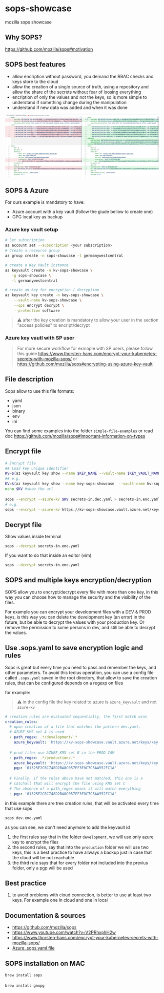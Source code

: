 # sops-showcase

mozilla sops showcase

## Why SOPS?

<https://github.com/mozilla/sops#motivation>

## SOPS best features

* allow encription without password, you demand the RBAC checks and keys store to the cloud
* allow the creation of a single source of truth, using a repository and allow the share of the secrets without fear of loosing everything
* encription of only the values and not the keys, so is more simple to understand if something change during the manipulation
* understand if new data was added and when it was done

![Result in git compare](documentation/img/show_add_new_secret_compare_result.png)

## SOPS & Azure

For ours example is mandatory to have:

- Azure account with a key vault (follow the giude bellow to create one)
- GPG local key as backup

### Azure key vault setup

```bash
# Set subscription
az account set --subscription <your subscription>
# Create a resource group
az group create -n sops-showcase -l germanywestcentral
```

```bash
# create a Key Vault instance
az keyvault create -n kv-sops-showcase \
   -g sops-showcase \
   -l germanywestcentral 
```

```bash
# create an key for encryption / decryption 
az keyvault key create -n key-sops-showcase \
    --vault-name kv-sops-showcase \
    --ops encrypt decrypt \
    --protection software
```

> ⚠️ after the key creation is mandatory to allow your user in the section "access policies" to encript/decrypt

### Azure key vautl with SP user

> For more secure workflow for exmaple with SP users, please follow this guide <https://www.thorsten-hans.com/encrypt-your-kubernetes-secrets-with-mozilla-sops/> or <https://github.com/mozilla/sops#encrypting-using-azure-key-vault>

## File description

Sops allow to use this file formats:

- yaml
- json
- binary
- env
- ini

You can find some examples into the folder `simple-file-examples` or read doc <https://github.com/mozilla/sops#important-information-on-types>

## Encrypt file

```bash
# Encrypt file
## Load key unique identifier
KV=$(az keyvault key show --name $KEY_NAME --vault-name $KEY_VAULT_NAME | jq -r ".key.kid")
## e.g.
KV=$(az keyvault key show --name key-sops-showcase  --vault-name kv-sops-showcase | jq -r ".key.kid")
echo $KV #show the url

sops --encrypt --azure-kv $KV secrets-in.dec.yaml > secrets-in.enc.yaml
# e.g.
sops --encrypt --azure-kv https://kv-sops-showcase.vault.azure.net/keys/key-sops-showcase/3dd37eb2a5.....520e87 secrets-in.dec.yaml > secrets-in.enc.yaml
```

## Decrypt file

Show values inside terminal

```bash
sops --decrypt secrets-in.enc.yaml
```

If you want to do that inside an editor (vim)

```bash
sops --decrypt secrets-in.enc.yaml
```

## SOPS and multiple keys encryption/decryption

SOPS allow you to encrypt/decrypt every file with more than one key, in this way you can choose how to manage the security and the visibility of the files.

For example you can encrypt your development files with a DEV & PROD keys, is this way you can delete the development key (an error) in the future, but be able to decrypt the values with your production key.
Or remove the permission to some persons in dev, and still be able to decrypt the values.

## Use .sops.yaml to save encryption logic and rules

Sops is great but every time you need to pass and remember the keys, and other parameters.
To avoid this tedius operation, you can use a config file called `.sops.yaml` saved in the root directory,
that allow to save the creation rules, that can be configured depends on a regexp on files

for example:

> ⚠ in the config file the key related to azure is `azure_keyvault` and not `azure-kv`

```yaml
# creation rules are evaluated sequentially, the first match wins
creation_rules:
  # upon creation of a file that matches the pattern dev.yaml,
  # AZURE_KMS set A is used
  - path_regex: .*/development/.*
    azure_keyvault: 'https://kv-sops-showcase.vault.azure.net/keys/key-sops-showcase/3dd37eb2a5c34df3a40139164e520e87'

  # prod files use AZURE_KMS set B in the PROD IAM
  - path_regex: .*/production/.*
    azure_keyvault: 'https://kv-sops-showcase.vault.azure.net/keys/key-sops-showcase/3dd37eb2a5c34df3a40139164e520e87'
    pgp: '61325F2CBC748D2BA8C057FF3E0C7C5AA552FC1A'

  # Finally, if the rules above have not matched, this one is a
  # catchall that will encrypt the file using KMS set C
  # The absence of a path_regex means it will match everything
  - pgp: '61325F2CBC748D2BA8C057FF3E0C7C5AA552FC1A'
```

in this example there are tree creation rules, that will be activated every time that use sops

```bash
sops dev.enc.yaml
```

as you can see, we don't need anymore to add the keyvault id

1. the first rules say that in the folder `development`, we will use only azure key to encrypt the files
2. the second rules, say that into the `production` folder we will use two keys, this is a best practice to have allways a backup just in case that the cloud will be not reachable
3. the third rule says that for every folder not included into the previus folder, only a pgp will be used

## Best practice

1. to avoid problems with cloud connection, is better to use at least two keys. For example one in cloud and one in local

## Documentation & sources

- <https://github.com/mozilla/sops>
- <https://www.youtube.com/watch?v=V2PRhxphH2w>
- <https://www.thorsten-hans.com/encrypt-your-kubernetes-secrets-with-mozilla-sops/>
- [Azure .sops.yaml file](https://github.com/mozilla/sops/issues/436)

## SOPS installation on MAC

```bash
brew install sops

brew install gnupg
```